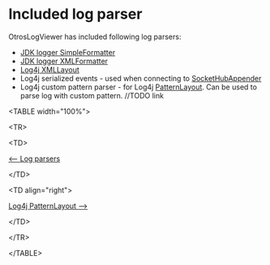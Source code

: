 # Included log parser #

OtrosLogViewer has included following log parsers:
  * [JDK logger SimpleFormatter](http://docs.oracle.com/javase/6/docs/api/java/util/logging/SimpleFormatter.html)
  * [JDK logger XMLFormatter](http://docs.oracle.com/javase/6/docs/api/java/util/logging/XMLFormatter.html)
  * [Log4j XMLLayout](http://logging.apache.org/log4j/1.2/apidocs/org/apache/log4j/xml/XMLLayout.html)
  * Log4j serialized events - used when connecting to [SocketHubAppender](http://logging.apache.org/log4j/1.2/apidocs/org/apache/log4j/net/SocketHubAppender.html)
  * Log4j custom pattern parser - for Log4j [PatternLayout](http://logging.apache.org/log4j/1.2/apidocs/org/apache/log4j/PatternLayout.html). Can be used to parse log with custom pattern. //TODO link





<a href='Hidden comment: next/prev'></a>


&lt;TABLE width="100%"&gt;



&lt;TR&gt;



&lt;TD&gt;

[<-- Log parsers](LogParser.md)


&lt;/TD&gt;



&lt;TD align="right"&gt;

[Log4j PatternLayout -->](Log4jPatternLayout.md)


&lt;/TD&gt;



&lt;/TR&gt;



&lt;/TABLE&gt;

